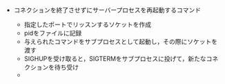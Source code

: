 - コネクションを終了させずにサーバープロセスを再起動するコマンド

  - 指定したポートでリッスンするソケットを作成
  - pidをファイルに記録
  - 与えられたコマンドをサブプロセスとして起動し，その際にソケットを渡す
  - SIGHUPを受け取ると，SIGTERMをサブプロセスに投げて，新たなコネクションを待ち受け
  - 
